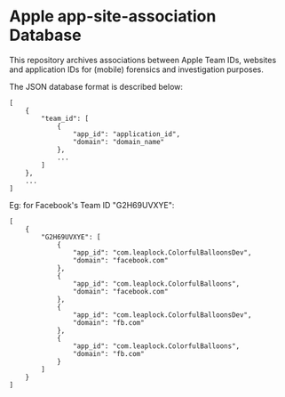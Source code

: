 # Apple app-site-association Database

This repository archives associations between Apple Team IDs, websites and application IDs for (mobile) forensics and investigation purposes.

The JSON database format is described below:
```
[
	{
		"team_id": [
			{
				"app_id": "application_id",
				"domain": "domain_name"
			},
			...
		]
	},
	...
]
```

Eg: for Facebook's Team ID "G2H69UVXYE":
```
[
    {
        "G2H69UVXYE": [
            {
                "app_id": "com.leaplock.ColorfulBalloonsDev",
                "domain": "facebook.com"
            },
            {
                "app_id": "com.leaplock.ColorfulBalloons",
                "domain": "facebook.com"
            },
            {
                "app_id": "com.leaplock.ColorfulBalloonsDev",
                "domain": "fb.com"
            },
            {
                "app_id": "com.leaplock.ColorfulBalloons",
                "domain": "fb.com"
            }
        ]
    }
]
```